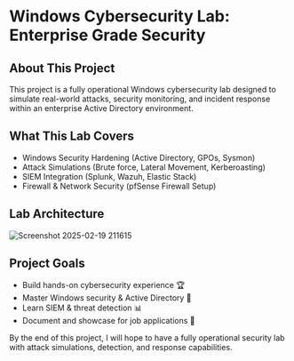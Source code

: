 # Windows Cybersecurity Lab: Enterprise Grade Security

## About This Project

This project is a fully operational Windows cybersecurity lab designed to simulate real-world attacks, security monitoring, and incident response within an enterprise Active Directory environment.

## What This Lab Covers

- Windows Security Hardening (Active Directory, GPOs, Sysmon)
- Attack Simulations (Brute force, Lateral Movement, Kerberoasting)
- SIEM Integration (Splunk, Wazuh, Elastic Stack)
- Firewall & Network Security (pfSense Firewall Setup)

## Lab Architecture

![Screenshot 2025-02-19 211615](https://github.com/user-attachments/assets/826bf769-7629-4350-ad39-50d338399d35)

## Project Goals 

- Build hands-on cybersecurity experience 🏆
- Master Windows security & Active Directory 🔐
- Learn SIEM & threat detection 📊
- Document and showcase for job applications 💼

By the end of this project, I will hope to have a fully operational security lab with attack simulations, detection, and response capabilities.

